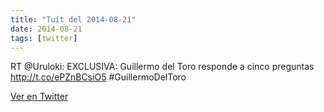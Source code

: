 ```yaml
---
title: "Tuit del 2014-08-21"
date: 2014-08-21
tags: [twitter]
---
```


RT @Uruloki: EXCLUSIVA: Guillermo del Toro responde a cinco preguntas http://t.co/ePZnBCsiO5 #GuillermoDelToro



[Ver en Twitter](https://twitter.com/i/web/status/502551441689808896)
